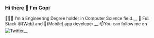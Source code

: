 ### Hi there 👋 I'm Gopi

🙋🏼‍♂️ I’m a Engineering Degree holder in Computer Science field.__ 
🔭 Full Stack 🕸️(Web) and 📱(Mobile) app developer.__
📫You can follow me on ![[Twitter](https://twitter.com/sftwareofficial)](https://img.shields.io/badge/Twitter-%231DA1F2.svg?style=for-the-badge&logo=Twitter&logoColor=white)__
<!--
**softwareengineerofficial/softwareengineerofficial** is a ✨ _special_ ✨ repository because its `README.md` (this file) appears on your GitHub profile.

Here are some ideas to get you started:

- 🔭 I’m currently working on ...
- 🌱 I’m currently learning ...
- 👯 I’m looking to collaborate on ...
- 🤔 I’m looking for help with ...
- 💬 Ask me about ...
- 📫 How to reach me: ...
- 😄 Pronouns: ...
- ⚡ Fun fact: ...
-->
